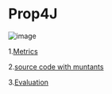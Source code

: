 # Prop4J

![image](https://raw.githubusercontent.com/fischerJF/Community-wide-Dataset-of-Configurable-Systems/master/featureModel/Prop4J.JPG)

1.[Metrics](https://github.com/fischerJF/Community-wide-Dataset-of-Configurable-Systems/blob/master/metrics/Prop4J-SPL.csv)
 
2.[source code with muntants](https://github.com/fischerJF/Community-wide-Dataset-of-Configurable-Systems/tree/master/dataset_with_mutant/Prop4J-SPL)

3.[Evaluation](https://github.com/fischerJF/Community-wide-Dataset-of-Configurable-Systems/tree/master/workspace_IncLing/Prop4J-SPL) 
